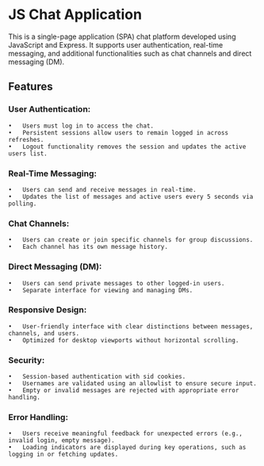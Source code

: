 # JS Chat Application

This is a single-page application (SPA) chat platform developed using JavaScript and Express. It supports user authentication, real-time messaging, and additional functionalities such as chat channels and direct messaging (DM).

## Features

### User Authentication:

    •	Users must log in to access the chat.
    •	Persistent sessions allow users to remain logged in across refreshes.
    •	Logout functionality removes the session and updates the active users list.

### Real-Time Messaging:

    •	Users can send and receive messages in real-time.
    •	Updates the list of messages and active users every 5 seconds via polling.

### Chat Channels:

    •	Users can create or join specific channels for group discussions.
    •	Each channel has its own message history.

### Direct Messaging (DM):

    •	Users can send private messages to other logged-in users.
    •	Separate interface for viewing and managing DMs.

### Responsive Design:

    •	User-friendly interface with clear distinctions between messages, channels, and users.
    •	Optimized for desktop viewports without horizontal scrolling.

### Security:

    •	Session-based authentication with sid cookies.
    •	Usernames are validated using an allowlist to ensure secure input.
    •	Empty or invalid messages are rejected with appropriate error handling.

### Error Handling:

    •	Users receive meaningful feedback for unexpected errors (e.g., invalid login, empty message).
    •	Loading indicators are displayed during key operations, such as logging in or fetching updates.
